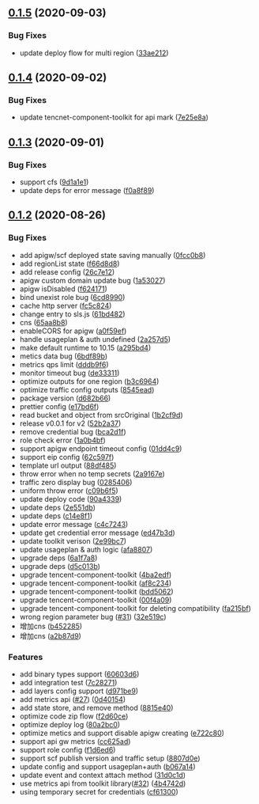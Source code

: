 ## [0.1.5](https://github.com/serverless-components/tencent-express/compare/v0.1.4...v0.1.5) (2020-09-03)


### Bug Fixes

* update deploy flow for multi region ([33ae212](https://github.com/serverless-components/tencent-express/commit/33ae21248a7c191e3ceea2371fd2e69a6b1ebf67))

## [0.1.4](https://github.com/serverless-components/tencent-express/compare/v0.1.3...v0.1.4) (2020-09-02)


### Bug Fixes

* update tencnet-component-toolkit for api mark ([7e25e8a](https://github.com/serverless-components/tencent-express/commit/7e25e8a86f539b2db449caf969cbbd58c5af4d1b))

## [0.1.3](https://github.com/serverless-components/tencent-express/compare/v0.1.2...v0.1.3) (2020-09-01)


### Bug Fixes

* support cfs ([9d1a1e1](https://github.com/serverless-components/tencent-express/commit/9d1a1e1793d866f5fbe5bdce61090db8381bb103))
* update deps for error message ([f0a8f89](https://github.com/serverless-components/tencent-express/commit/f0a8f892f469efcda67070ff940421aa83a100c0))

## [0.1.2](https://github.com/serverless-components/tencent-express/compare/v0.1.1...v0.1.2) (2020-08-26)


### Bug Fixes

* add apigw/scf deployed state saving manually ([0fcc0b8](https://github.com/serverless-components/tencent-express/commit/0fcc0b84bdeb7119086cdbb050ae2c8ab734ff32))
* add regionList state ([f66d8d8](https://github.com/serverless-components/tencent-express/commit/f66d8d8ee6564e343442bb59b9996bf23fd475b9))
* add release config ([26c7e12](https://github.com/serverless-components/tencent-express/commit/26c7e1201caf79830843e860237f3ebf6efdf1e7))
* apigw custom domain update bug ([1a53027](https://github.com/serverless-components/tencent-express/commit/1a53027effde871dc9f021f510fd7a13cc86794a))
* apigw isDisabled ([f624171](https://github.com/serverless-components/tencent-express/commit/f624171b927f0efd4605566c6168d67a3f9b8302))
* bind unexist role bug ([6cd8990](https://github.com/serverless-components/tencent-express/commit/6cd89900111c7afd1e073d95f81f99364debfb96))
* cache http server ([fc5c824](https://github.com/serverless-components/tencent-express/commit/fc5c82453e2469d66837e1b525d317e811b3115a))
* change entry to sls.js ([61bd482](https://github.com/serverless-components/tencent-express/commit/61bd4820dfcacefa1338580fa8d3b0f2609ffe4c))
* cns ([65aa8b8](https://github.com/serverless-components/tencent-express/commit/65aa8b8b42880c9709ff583429899275978b007e))
* enableCORS for apigw ([a0f59ef](https://github.com/serverless-components/tencent-express/commit/a0f59ef01d5dfe500758adfe2c4f05d7ffc2f22b))
* handle usageplan & auth undefined ([2a257d5](https://github.com/serverless-components/tencent-express/commit/2a257d564e0968c8db1e0a4030412749cb19e847))
* make default runtime to 10.15 ([a295bd4](https://github.com/serverless-components/tencent-express/commit/a295bd49a9b48f470a3416026531e840dd2177ac))
* metics data bug ([6bdf89b](https://github.com/serverless-components/tencent-express/commit/6bdf89bbe3b3665012acee5ca66e08fdff9f05db))
* metrics qps limit ([dddb9f6](https://github.com/serverless-components/tencent-express/commit/dddb9f607c96d86a3500eddeae248d600e2c9813))
* monitor timeout bug ([de33311](https://github.com/serverless-components/tencent-express/commit/de333111a692b5bc8d14e9274b81b5b2e5e57e84))
* optimize outputs for one region ([b3c6964](https://github.com/serverless-components/tencent-express/commit/b3c69646528edfdb8ff0d6455a4dc2b16e13cb81))
* optimize traffic config outputs ([8545ead](https://github.com/serverless-components/tencent-express/commit/8545ead58183454536ca43c412d42d9be9c05580))
* package version ([d682b66](https://github.com/serverless-components/tencent-express/commit/d682b66ab7858bb85c29548f90514056f8c34749))
* prettier config ([e17bd6f](https://github.com/serverless-components/tencent-express/commit/e17bd6fe939666f7d8c5c89182ed24125409e068))
* read bucket and object from srcOriginal ([1b2cf9d](https://github.com/serverless-components/tencent-express/commit/1b2cf9d7c890a94e7deaa830814b9758ac42cdf4))
* release v0.0.1 for v2 ([52b2a37](https://github.com/serverless-components/tencent-express/commit/52b2a37a9f57550d48af868b6d53ac3a9c020fd5))
* remove credential bug ([bca2d1f](https://github.com/serverless-components/tencent-express/commit/bca2d1f9c6ab79ee7b29844fe8bdf2085ddac94c))
* role check error ([1a0b4bf](https://github.com/serverless-components/tencent-express/commit/1a0b4bf3ec1fed5492d72f07378ca7b5d26bbfe8))
* support apigw endpoint timeout config ([01dd4c9](https://github.com/serverless-components/tencent-express/commit/01dd4c931235ec5547ce5f34e0997beb4e094fd1))
* support eip config ([62c597f](https://github.com/serverless-components/tencent-express/commit/62c597fdef0a8e296b1943dba13baa60725afd53))
* template url output ([88df485](https://github.com/serverless-components/tencent-express/commit/88df48503bd1f106e451ce102ec5bd16d6a1442a))
* throw error when no temp secrets ([2a9167e](https://github.com/serverless-components/tencent-express/commit/2a9167e98a9648fb3ed7264956b10ea2808ce490))
* traffic zero display bug ([0285406](https://github.com/serverless-components/tencent-express/commit/0285406c812284bd8b5847f0c201c9b69761c9d6))
* uniform throw error ([c09b6f5](https://github.com/serverless-components/tencent-express/commit/c09b6f5b0071a2fb6a3251b0f8f31bc0dd614d3b))
* update deploy code ([90a4339](https://github.com/serverless-components/tencent-express/commit/90a433968502f9d1499534cf852c6d4c3db12ba6))
* update deps ([2e551db](https://github.com/serverless-components/tencent-express/commit/2e551db26dcfa02adf5aa2c63d6c08fea771ed00))
* update deps ([c14e8f1](https://github.com/serverless-components/tencent-express/commit/c14e8f1492fa8ca7e3bedbc8018571556aa0c6ff))
* update error message ([c4c7243](https://github.com/serverless-components/tencent-express/commit/c4c724358fe5be700e596929b8bddcfa94faa6fd))
* update get credential error message ([ed47b3d](https://github.com/serverless-components/tencent-express/commit/ed47b3d759944e41b0c8fa7641594450d88704de))
* update toolkit verison ([2e99bc7](https://github.com/serverless-components/tencent-express/commit/2e99bc73c438318d125d50d959bf3f9de4a6e85e))
* update usageplan & auth logic ([afa8807](https://github.com/serverless-components/tencent-express/commit/afa8807792aa0e69c191391b1fb49b059add3c35))
* upgrade deps ([6a1f7a8](https://github.com/serverless-components/tencent-express/commit/6a1f7a86d4838d02cef19de37a2f6e9714ee640b))
* upgrade deps ([d5c013b](https://github.com/serverless-components/tencent-express/commit/d5c013b6a04487a29b9848442d31cc71c6230c5f))
* upgrade tencent-component-toolkit ([4ba2edf](https://github.com/serverless-components/tencent-express/commit/4ba2edf8570e511b9fd5a8286ae81044b531c094))
* upgrade tencent-component-toolkit ([af8c234](https://github.com/serverless-components/tencent-express/commit/af8c234622058253a21ebe0231796dd7a47902f8))
* upgrade tencent-component-toolkit ([bdd5062](https://github.com/serverless-components/tencent-express/commit/bdd5062f6501fbe91e167ce3e7a91da2e8eb4acd))
* upgrade tencent-component-toolkit ([00f4a09](https://github.com/serverless-components/tencent-express/commit/00f4a0993d04d4a7be3cf8ea15381a6d8ff04c98))
* upgrade tencent-component-toolkit for deleting compatibility ([fa215bf](https://github.com/serverless-components/tencent-express/commit/fa215bfb66264c360c24a3aca68f4b63cb4c60fd))
* wrong region parameter bug ([#31](https://github.com/serverless-components/tencent-express/issues/31)) ([32e519c](https://github.com/serverless-components/tencent-express/commit/32e519ca00170ed75f0bea19b80c0255288e8d37))
* 增加cns ([b452285](https://github.com/serverless-components/tencent-express/commit/b45228501a381dd6ede9381ca8d05cd5f403d585))
* 增加cns ([a2b87d9](https://github.com/serverless-components/tencent-express/commit/a2b87d92908935dc4299dfb0d5b01029c5fc8649))


### Features

* add binary types support ([60603d6](https://github.com/serverless-components/tencent-express/commit/60603d61bbeb1cbdcf44d5bb6b9cd5a6f2b08fd6))
* add integration test ([7c28271](https://github.com/serverless-components/tencent-express/commit/7c2827162f94b817f5e8f3c00e279263bff120e7))
* add layers config support ([d971be9](https://github.com/serverless-components/tencent-express/commit/d971be985daf3bc4127c6648fd0e474c535ad1eb))
* add metrics api ([#27](https://github.com/serverless-components/tencent-express/issues/27)) ([0d40154](https://github.com/serverless-components/tencent-express/commit/0d40154347b5db735fcac66a8a9b5ccf0e6ca035))
* add state store, and remove method ([8815e40](https://github.com/serverless-components/tencent-express/commit/8815e4045cf7896e8843c017abb16b24720caa79))
* optimize code zip flow ([f2d60ce](https://github.com/serverless-components/tencent-express/commit/f2d60ce03e96257f4aacda464ab83a4dc144fecb))
* optimize deploy log ([80a2bc0](https://github.com/serverless-components/tencent-express/commit/80a2bc0a23a08051ede3c5d54657833499e0d2fc))
* optimize metics and support disable apigw creating ([e722c80](https://github.com/serverless-components/tencent-express/commit/e722c80d3d1fce8315e08a86808c131402a7a81b))
* support api gw metrics ([cc625ad](https://github.com/serverless-components/tencent-express/commit/cc625ad3e8a410b161b4744813685aa42a700898))
* support role config ([f1d6ed6](https://github.com/serverless-components/tencent-express/commit/f1d6ed664b7354376f5791bd162113cdd44b7b5b))
* support scf publish version and traffic setup ([8807d0e](https://github.com/serverless-components/tencent-express/commit/8807d0ef0fd8c560b3c7aaa8fa37165473a5f863))
* update config and support usageplan+auth ([b067a14](https://github.com/serverless-components/tencent-express/commit/b067a149acec78d97f701aea893e95ad3833f7c3))
* update event and context attach method ([31d0c1d](https://github.com/serverless-components/tencent-express/commit/31d0c1de42354103a800e0515f9a069971b357df))
* use metrics api from toolkit library([#32](https://github.com/serverless-components/tencent-express/issues/32)) ([4b4742d](https://github.com/serverless-components/tencent-express/commit/4b4742d7e53a04fbbd7845073a0ebd2031a1dcd6))
* using temporary secret for credentials ([cf61300](https://github.com/serverless-components/tencent-express/commit/cf61300f7d94f3149648a0d3378b8876a440aca1))
